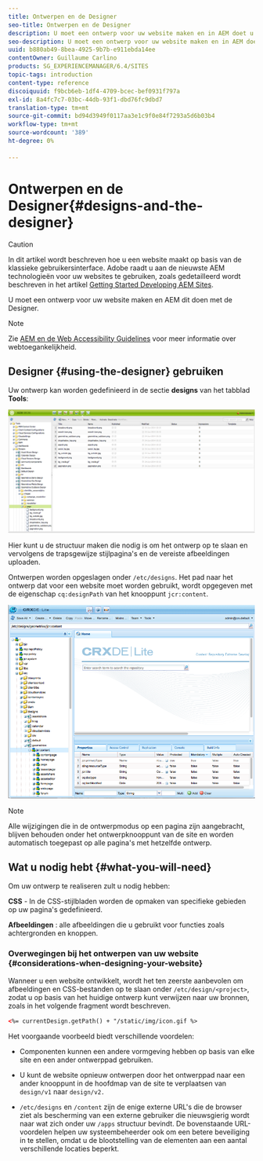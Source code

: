 ```yaml
---
title: Ontwerpen en de Designer
seo-title: Ontwerpen en de Designer
description: U moet een ontwerp voor uw website maken en in AEM doet u dit met de Designer
seo-description: U moet een ontwerp voor uw website maken en in AEM doet u dit met de Designer
uuid: b880ab49-8bea-4925-9b7b-e911ebda14ee
contentOwner: Guillaume Carlino
products: SG_EXPERIENCEMANAGER/6.4/SITES
topic-tags: introduction
content-type: reference
discoiquuid: f9bcb6eb-1df4-4709-bcec-bef0931f797a
exl-id: 8a4fc7c7-03bc-44db-93f1-dbd76fc9dbd7
translation-type: tm+mt
source-git-commit: bd94d3949f0117aa3e1c9f0e84f7293a5d6b03b4
workflow-type: tm+mt
source-wordcount: '389'
ht-degree: 0%

---
```


# Ontwerpen en de Designer{#designs-and-the-designer}

>[!CAUTION]
>
>In dit artikel wordt beschreven hoe u een website maakt op basis van de klassieke gebruikersinterface. Adobe raadt u aan de nieuwste AEM technologieën voor uw websites te gebruiken, zoals gedetailleerd wordt beschreven in het artikel [Getting Started Developing AEM Sites](/help/sites-developing/getting-started.md).

U moet een ontwerp voor uw website maken en AEM dit doen met de Designer.

>[!NOTE]
>
>Zie [AEM en de Web Accessibility Guidelines](/help/managing/web-accessibility.md) voor meer informatie over webtoegankelijkheid.

## Designer {#using-the-designer} gebruiken

Uw ontwerp kan worden gedefinieerd in de sectie **designs** van het tabblad **Tools**:

![screen_shot_2012-02-01at30237pm](assets/screen_shot_2012-02-01at30237pm.png)

Hier kunt u de structuur maken die nodig is om het ontwerp op te slaan en vervolgens de trapsgewijze stijlpagina&#39;s en de vereiste afbeeldingen uploaden.

Ontwerpen worden opgeslagen onder `/etc/designs`. Het pad naar het ontwerp dat voor een website moet worden gebruikt, wordt opgegeven met de eigenschap `cq:designPath` van het knooppunt `jcr:content`.

![chlimage_1-74](assets/chlimage_1-74.png)

>[!NOTE]
>
>Alle wijzigingen die in de ontwerpmodus op een pagina zijn aangebracht, blijven behouden onder het ontwerpknooppunt van de site en worden automatisch toegepast op alle pagina&#39;s met hetzelfde ontwerp.

## Wat u nodig hebt {#what-you-will-need}

Om uw ontwerp te realiseren zult u nodig hebben:

**CSS**  - In de CSS-stijlbladen worden de opmaken van specifieke gebieden op uw pagina&#39;s gedefinieerd.

**Afbeeldingen** : alle afbeeldingen die u gebruikt voor functies zoals achtergronden en knoppen.

### Overwegingen bij het ontwerpen van uw website {#considerations-when-designing-your-website}

Wanneer u een website ontwikkelt, wordt het ten zeerste aanbevolen om afbeeldingen en CSS-bestanden op te slaan onder `/etc/design/<project>`, zodat u op basis van het huidige ontwerp kunt verwijzen naar uw bronnen, zoals in het volgende fragment wordt beschreven.

```xml
<%= currentDesign.getPath() + "/static/img/icon.gif %>
```

Het voorgaande voorbeeld biedt verschillende voordelen:

* Componenten kunnen een andere vormgeving hebben op basis van elke site en een ander ontwerppad gebruiken.
* U kunt de website opnieuw ontwerpen door het ontwerppad naar een ander knooppunt in de hoofdmap van de site te verplaatsen van `design/v1` naar `design/v2.`

* `/etc/designs` en  `/content` zijn de enige externe URL&#39;s die de browser ziet als bescherming van een externe gebruiker die nieuwsgierig wordt naar wat zich onder uw  `/apps` structuur bevindt. De bovenstaande URL-voordelen helpen uw systeembeheerder ook om een betere beveiliging in te stellen, omdat u de blootstelling van de elementen aan een aantal verschillende locaties beperkt.
